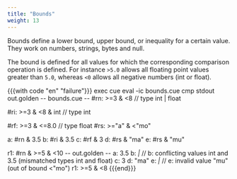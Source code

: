 ```yaml
---
title: "Bounds"
weight: 13
---
```


Bounds define a lower bound, upper bound, or inequality for a certain value.
They work on numbers, strings, bytes and null.

The bound is defined for all values for which the corresponding comparison
operation is defined.
For instance `>5.0` allows all floating point values greater than `5.0`,
whereas `<0` allows all negative numbers (int or float).


{{{with code "en" "failure"}}}
exec cue eval -ic bounds.cue
cmp stdout out.golden
-- bounds.cue --
#rn: >=3 & <8 // type int | float

#ri: >=3 & <8 & int // type int

#rf: >=3 & <=8.0 // type float
#rs: >="a" & <"mo"

a: #rn & 3.5
b: #ri & 3.5
c: #rf & 3
d: #rs & "ma"
e: #rs & "mu"

r1: #rn & >=5 & <10
-- out.golden --
a:  3.5
b:  _|_ // b: conflicting values int and 3.5 (mismatched types int and float)
c:  3
d:  "ma"
e:  _|_ // e: invalid value "mu" (out of bound <"mo")
r1: >=5 & <8
{{{end}}}
